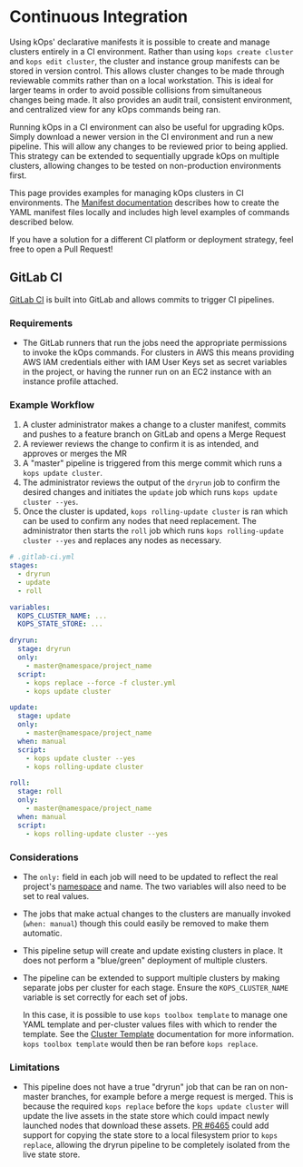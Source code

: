 # Continuous Integration

Using kOps' declarative manifests it is possible to create and manage clusters entirely in a CI environment.
Rather than using `kops create cluster` and `kops edit cluster`, the cluster and instance group manifests can be stored in version control.
This allows cluster changes to be made through reviewable commits rather than on a local workstation.
This is ideal for larger teams in order to avoid possible collisions from simultaneous changes being made.
It also provides an audit trail, consistent environment, and centralized view for any kOps commands being ran.

Running kOps in a CI environment can also be useful for upgrading kOps.
Simply download a newer version in the CI environment and run a new pipeline.
This will allow any changes to be reviewed prior to being applied.
This strategy can be extended to sequentially upgrade kOps on multiple clusters, allowing changes to be tested on non-production environments first.

This page provides examples for managing kOps clusters in CI environments.
The [Manifest documentation](./manifests_and_customizing_via_api.md) describes how to create the YAML manifest files locally and includes high level examples of commands described below.

If you have a solution for a different CI platform or deployment strategy, feel free to open a Pull Request!

## GitLab CI

[GitLab CI](https://about.gitlab.com/product/continuous-integration/) is built into GitLab and allows commits to trigger CI pipelines.

### Requirements

* The GitLab runners that run the jobs need the appropriate permissions to invoke the kOps commands.
  For clusters in AWS this means providing AWS IAM credentials either with IAM User Keys set as secret variables in the project, or having the runner run on an EC2 instance with an instance profile attached.


### Example Workflow

1. A cluster administrator makes a change to a cluster manifest, commits and pushes to a feature branch on GitLab and opens a Merge Request
2. A reviewer reviews the change to confirm it is as intended, and approves or merges the MR
3. A "master" pipeline is triggered from this merge commit which runs a `kops update cluster`.
4. The administrator reviews the output of the `dryrun` job to confirm the desired changes and initiates the `update` job which runs `kops update cluster --yes`.
5. Once the cluster is updated, `kops rolling-update cluster` is ran which can be used to confirm any nodes that need replacement. The administrator then starts the `roll` job which runs `kops rolling-update cluster --yes` and replaces any nodes as necessary.

```yaml
# .gitlab-ci.yml
stages:
  - dryrun
  - update
  - roll

variables:
  KOPS_CLUSTER_NAME: ...
  KOPS_STATE_STORE: ...

dryrun:
  stage: dryrun
  only:
    - master@namespace/project_name
  script:
    - kops replace --force -f cluster.yml
    - kops update cluster

update:
  stage: update
  only:
    - master@namespace/project_name
  when: manual
  script:
    - kops update cluster --yes
    - kops rolling-update cluster

roll:
  stage: roll
  only:
    - master@namespace/project_name
  when: manual
  script:
    - kops rolling-update cluster --yes
```

### Considerations

* The `only:` field in each job will need to be updated to reflect the real project's [namespace](https://docs.gitlab.com/ce/user/group/#namespaces) and name.
  The two variables will also need to be set to real values.
* The jobs that make actual changes to the clusters are manually invoked (`when: manual`) though this could easily be removed to make them automatic.
* This pipeline setup will create and update existing clusters in place. It does not perform a "blue/green" deployment of multiple clusters.
* The pipeline can be extended to support multiple clusters by making separate jobs per cluster for each stage.
  Ensure the `KOPS_CLUSTER_NAME` variable is set correctly for each set of jobs.

  In this case, it is possible to use `kops toolbox template` to manage one YAML template and per-cluster values files with which to render the template.
  See the [Cluster Template](./operations/cluster_template.md) documentation for more information.
  `kops toolbox template` would then be ran before `kops replace`.

### Limitations

* This pipeline does not have a true "dryrun" job that can be ran on non-master branches, for example before a merge request is merged.
  This is because the required `kops replace` before the `kops update cluster` will update the live assets in the state store which could impact newly launched nodes that download these assets.
  [PR #6465](https://github.com/kubernetes/kops/pull/6465) could add support for copying the state store to a local filesystem prior to `kops replace`, allowing the dryrun pipeline to be completely isolated from the live state store.